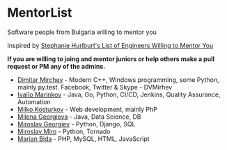 # MentorList

Software people from Bulgaria willing to mentor you

Inspired by [Stephanie Hurlburt's List of Engineers Willing to Mentor You](http://stephaniehurlburt.com/blog/2016/11/14/list-of-engineers-willing-to-mentor-you)

**If you are willing to joing and mentor juniors or help others make a pull request or PM any of the admins.**

- [Dimitar Mirchev](https://www.linkedin.com/in/dimitar-mirchev-391b674/) - Modern C++, Windows programming, some Python, mainly py.test. Facebook, Twitter & Skype - DVMirhev
- [Ivaïlo Marinkov](https://github.com/ivaivalous) - Java, Go, Python, CI/CD, Jenkins, Quality Assurance, Automation
- [Milko Kosturkov](https://www.facebook.com/mkosturkov) - Web development, mainly PhP
- [Milena Georgieva](https://www.facebook.com/milena.georgieva.12139) - Java, Data Science, DB
- [Miroslav Georgiev](https://www.facebook.com/migush) - Python, Django, SQL
- [Miroslav Miro](https://www.facebook.com/emandem) -  Python, Tornado 
- [Marian Bida](https://www.linkedin.com/in/marianbida) - PHP, MySQL, HTML, JavaScript
